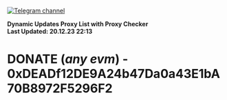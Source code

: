 [![Telegram channel](https://img.shields.io/endpoint?url=https://runkit.io/damiankrawczyk/telegram-badge/branches/master?url=https://t.me/n4z4v0d)](https://t.me/n4z4v0d) 

**Dynamic Updates Proxy List with Proxy Checker**  
**Last Updated: 20.12.23 22:13**

# DONATE (_any evm_) - 0xDEADf12DE9A24b47Da0a43E1bA70B8972F5296F2
